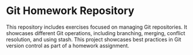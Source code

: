 # Git Homework Repository
This repository includes exercises focused on managing Git repositories. It showcases different Git operations, including branching, merging, conflict resolution, and using stash. This project showcases best practices in Git version control as part of a homework assignment.

